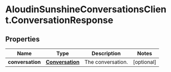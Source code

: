 # AloudinSunshineConversationsClient.ConversationResponse

## Properties

Name | Type | Description | Notes
------------ | ------------- | ------------- | -------------
**conversation** | [**Conversation**](Conversation.md) | The conversation. | [optional] 


